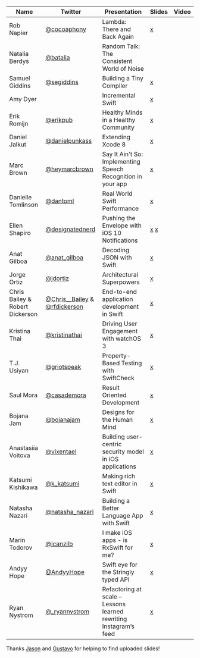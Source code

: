| Name                            | Twitter                                                                                               | Presentation                                                      | Slides                                                                                          | Video |
|---------------------------------|-------------------------------------------------------------------------------------------------------|-------------------------------------------------------------------|-------------------------------------------------------------------------------------------------|-------|
| Rob Napier                      | [@cocoaphony](https://twitter.com/cocoaphony)                                                           | Lambda: There and Back Again                                      | [x](https://speakerdeck.com/realm/rob-napier-lambda-there-and-back-againrob-napier)                                                                                                 |       |
| Natalia Berdys                  | [@batalia](https://twitter.com/batalia)                                                               | Random Talk: The Consistent World of Noise                        |                                                                                                 |       |
| Samuel Giddins                  | [@segiddins](https://twitter.com/segiddins)                                                           | Building a Tiny Compiler                                          |                                           [x](https://speakerdeck.com/segiddins/writing-a-tiny-compiler)                                                      |       |
| Amy Dyer                        |                                                                                                       | Incremental Swift                                                 | [x](https://speakerdeck.com/realm/amy-dyer-incremental-swift)                                                                                                 |       |
| Erik Romijn                     | [@erikpub](https://twitter.com/erikpub)                                                               | Healthy Minds in a Healthy Community                              |                                           [x](https://speakerdeck.com/erik/healthy-minds-in-a-healthy-community-at-try-swift-nyc-2016)                                                      |       |
| Daniel Jalkut                   | [@danielpunkass](https://twitter.com/danielpunkass)                                                   | Extending Xcode 8                                                 | [x](https://speakerdeck.com/danielpunkass/extending-xcode-8-try-swift-nyc-2016)                                                                                                 |       |
| Marc Brown                      | [@heymarcbrown](https://twitter.com/heymarcbrown)                                                     | Say It Ain't So: Implementing Speech Recognition in your app      | [x](https://speakerdeck.com/marcdown/say-it-aint-so-implementing-speech-recognition-in-your-app)                                                                                                 |       |
| Danielle Tomlinson              | [@dantoml](https://twitter.com/dantoml)                                                               | Real World Swift Performance                                      | [x](https://speakerdeck.com/dantoml/introduction-to-swift-performance-try-swift-2016)                                                                                                 |       |
| Ellen Shapiro                   | [@designatednerd](https://twitter.com/designatednerd)                                                 | Pushing the Envelope with iOS 10 Notifications                    | [x](https://realm.io/news/tryswift-ellen-shapiro-pushing-envelope-ios-10-notifications/)                                          [x](https://speakerdeck.com/designatednerd/pushing-the-envelope-with-ios-10-notifications-try-swift-nyc-september-2016)                                                      |       |
| Anat Gilboa                     | [@anat_gilboa](https://twitter.com/anat_gilboa)                                                       | Decoding JSON with Swift                                          | [x](https://speakerdeck.com/anatg/parsing-json-in-swift)                                                                                                 |       |
| Jorge Ortiz                     | [@jdortiz](https://twitter.com/jdortiz)                                                               | Architectural Superpowers                                         | [x](https://speakerdeck.com/realm/jorge-ortiz-architectural-superpowers)                                                                                                 |       |
| Chris Bailey & Robert Dickerson | [@Chris__Bailey](https://twitter.com/Chris__Bailey) & [@rfdickerson](https://twitter.com/rfdickerson) | End-to-end application development in Swift                       |         [x](http://www.slideshare.net/cnbailey/tryswift-nyc-end-to-end-application-development-in-swift)                                                                                        |       |
| Kristina Thai                   | [@kristinathai](https://twitter.com/kristinathai)                                                     | Driving User Engagement with watchOS 3                            |                                           [x](http://www.slideshare.net/KristinaThai/driving-user-engagement-with-watchos-3)                                                      |       |
| T.J. Usiyan                     | [@griotspeak](https://twitter.com/griotspeak)                                                         | Property-Based Testing with SwiftCheck                            |                                           [x](https://speakerdeck.com/griotspeak/property-based-testing-with-swiftcheck)                                                      |       |
| Saul Mora                       | [@casademora](https://twitter.com/casademora)                                                         | Result Oriented Development                                       | [x](https://speakerdeck.com/casademora/result-oriented-development)                                                                                                 |       |
| Bojana Jam                      | [@bojanajam](https://twitter.com/bojanajam)                                                           | Designs for the Human Mind                                        | [x](https://speakerdeck.com/realm/bojana-jam-designs-for-the-human-mind)                                                                                                |       |
| Anastasiia Voitova              | [@vixentael](https://twitter.com/vixentael)                                                           | Building user-centric security model in iOS applications          | [x](https://speakerdeck.com/vixentael/building-user-centric-security-model-in-ios-applications) |       |
| Katsumi Kishikawa               | [@k_katsumi](https://twitter.com/k_katsumi)                                                           | Making rich text editor in Swift                                  |                                           [x](https://speakerdeck.com/kishikawakatsumi/mastering-textkit)                                                      |       |
| Natasha Nazari                  | [@natasha_nazari](https://twitter.com/natasha_nazari)                                                 | Building a Better Language App with Swift                         |        [x](https://speakerdeck.com/natashanazari/building-a-better-language-app-in-swift)       |       |
| Marin Todorov                   | [@icanzilb](https://twitter.com/icanzilb)                                                             | I make iOS apps - is RxSwift for me?                              |             [x](https://speakerdeck.com/icanzilb/is-rxswift-for-me-at-try-swift-nyc)            |       |
| Andyy Hope                      | [@AndyyHope](https://twitter.com/AndyyHope)                                                           | Swift eye for the Stringly typed API                              |                                           [x](https://speakerdeck.com/andyyhope/swift-eye-for-the-stringly-typed-api)                                                      |       |
| Ryan Nystrom                    | [@_ryannystrom](https://twitter.com/_ryannystrom)                                                     | Refactoring at scale – Lessons learned rewriting Instagram’s feed | [x](https://speakerdeck.com/realm/ryan-nystrom-refactoring-at-scale-lessons-learned-rewriting-instagrams-feed)                                                                                                 |       |


Thanks [Jason](https://github.com/jcsquatrito) and [Gustavo](https://github.com/barbosa) for helping to find uploaded slides!

